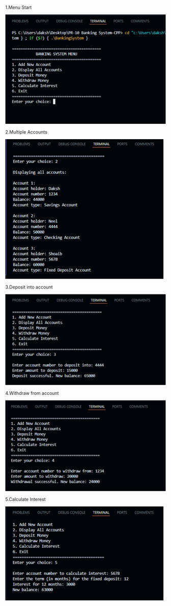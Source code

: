 1.Menu Start

![alt text](./output/image.png)

2.Multiple Accounts

![alt text](./output/image1.png)

3.Deposit into account

![alt text](./output/image2.png)

4.Withdraw from account

![alt text](./output/image3.png)

5.Calculate Interest

![alt text](./output/image4.png)



